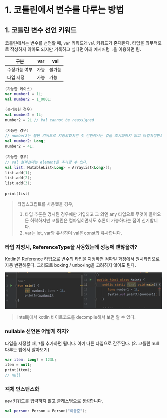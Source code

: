 # 1. 코틀린에서 변수를 다루는 방법

## 1. 코틀린 변수 선언 키워드

코틀린에서는 변수를 선언할 때, `var` 키워드와 `val` 키워드가 존재한다. 타입을 의무적으로 작성하지 않아도 되지만 기록하고 싶다면 아래 예시처럼 `:`을 이용하면 됨.

|구분|var|val|
|--|--|--|
|수정가능 여부| 가능 | 불가능 |
|타입 지정| 가능 | 가능 |

```kotlin
(가능한 케이스)
var number1 = 1L;
val number2 = 1_000L;

(불가능한 경우)
val number2 = 1L;
number2 = 2L // Val cannot be reassigned

(가능한 경우)
// number2는 불변 키워드로 지정되었지만 첫 선언에서는 값을 초기화하지 않고 타입지정만으로 가능하다. (타입 지정하지 않으면 에러)
val number2: Long;
number2 = 4L;

(가능한 경우)
// val 컬렉션에는 element를 추가할 수 있다.
val list: MutableList<Long> = ArrayList<Long>();
list.add(1);
list.add(2);
list.add(3);

print(list)
```
> 타입스크립트를 사용했을 경우,
> 1. 타입 추론은 명시된 경우에만 기입되고 그 외엔 any 타입으로 무엇이 들어오든 허락하지만 코틀린은 컴파일하면서도 추론이 가능하다는 점이 신기합니다.
> 2. var는 let, var와 유사하며 val은 const와 유사합니다.

### 타입 지정시, ReferenceType을 사용했는데 성능에 괜찮을까?

Kotlin은 Reference 타입으로 변수의 타입을 지정하면 컴파일 과정에서 원시타입으로 자동 변환해준다. 그러므로 boxing / unboxing을 고려하지 않아도 된다.

![kotlin 타입 추론](./img/1_kotlin_type_reference_to_primitive.png)
> intellij에서 kotlin 바이트코드를 decomplie해서 보면 알 수 있다.

### nullable 선언은 어떻게 하지?

타입을 지정할 때, `?`를 추가하면 됩니다.
아예 다른 타입으로 간주된다. (2. 코틀린 null 다루는 법에서 알아보기)

```kotlin
var item: Long? = 123L;
item = null;
print(item);
// null
```

### 객체 인스턴스화

`new` 키워드를 입력하지 않고 클래스명으로 생성합니다.

```kotlin
val person: Person = Person("이동준");
```

